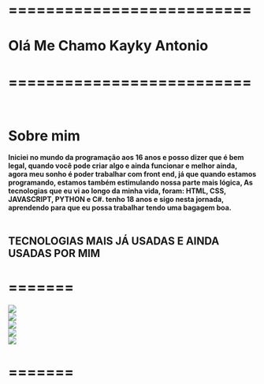 <h1><strong>==========================</strong></h1>
<h1><strong>Olá Me Chamo Kayky Antonio</strong></h1>
<h1><strong>==========================</strong></h1>
<br>
<h1><strong> Sobre mim </strong></h1>
  <strong>Iniciei no mundo da programação aos 16 anos e posso dizer que é bem legal, quando você pode criar algo e ainda funcionar
    e melhor ainda, agora meu sonho é poder trabalhar com front end, já que quando estamos programando, estamos também estimulando
    nossa parte mais lógica, As tecnologias que eu vi ao longo da minha vida, foram: HTML, CSS, JAVASCRIPT, PYTHON e C#.
    tenho 18 anos e sigo nesta jornada, aprendendo para que eu possa trabalhar tendo uma bagagem boa.
  </strong>
  <br><br>
<h2><strong>  TECNOLOGIAS MAIS JÁ USADAS E AINDA USADAS POR MIM</strong></h2>
<h1><strong>=======</strong></h1>
<img src="https://img.shields.io/badge/JavaScript-F7DF1E?style=for-the-badge&logo=javascript&logoColor=black"><br> <img src="https://img.shields.io/badge/CSS3-1572B6?style=for-the-badge&logo=css3&logoColor=white"><br> <img src="https://img.shields.io/badge/HTML5-E34F26?style=for-the-badge&logo=html5&logoColor=white"><br> <img src="https://img.shields.io/badge/C%23-239120?style=for-the-badge&logo=c-sharp&logoColor=white"><br> <img src="https://img.shields.io/badge/Python-14354C?style=for-the-badge&logo=python&logoColor=white">
<h1><strong>=======</strong></h1>
<br><br>
 


